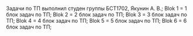 Задачи по ТП выполнил студен группы БСТ1702, Якунин А. В.;
Blok 1 = 1 блок задач по ТП;
Blok 2 = 2 блок задач по ТП;
Blok 3 = 3 блок задач по ТП;
Blok 4 = 4 блок задач по ТП;
Blok 5 = 5 блок задач по ТП;
Blok 6 = 6 блок задач по ТП;
